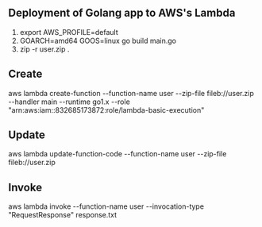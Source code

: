 ## Deployment of Golang app to AWS's Lambda

1. export AWS_PROFILE=default
2. GOARCH=amd64 GOOS=linux go build main.go
3. zip -r user.zip .

## Create
aws lambda create-function --function-name user --zip-file fileb://user.zip --handler main --runtime go1.x --role "arn:aws:iam::832685173872:role/lambda-basic-execution"

## Update
aws lambda update-function-code --function-name user --zip-file fileb://user.zip

## Invoke
aws lambda invoke --function-name user --invocation-type "RequestResponse" response.txt